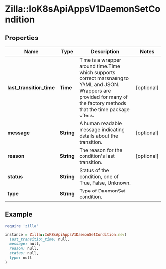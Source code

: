 # Zilla::IoK8sApiAppsV1DaemonSetCondition

## Properties

| Name | Type | Description | Notes |
| ---- | ---- | ----------- | ----- |
| **last_transition_time** | **Time** | Time is a wrapper around time.Time which supports correct marshaling to YAML and JSON.  Wrappers are provided for many of the factory methods that the time package offers. | [optional] |
| **message** | **String** | A human readable message indicating details about the transition. | [optional] |
| **reason** | **String** | The reason for the condition&#39;s last transition. | [optional] |
| **status** | **String** | Status of the condition, one of True, False, Unknown. |  |
| **type** | **String** | Type of DaemonSet condition. |  |

## Example

```ruby
require 'zilla'

instance = Zilla::IoK8sApiAppsV1DaemonSetCondition.new(
  last_transition_time: null,
  message: null,
  reason: null,
  status: null,
  type: null
)
```

